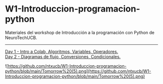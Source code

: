 # W1-Introduccion-programacion-python
Materiales del workshop de Introducción a la programación con Python de NeuroTechUCB.
 ***
[Day 1 - Intro a Colab, Algoritmos, Variables, Operadores.](https://github.com/ntxucb/W1-Introduccion-programacion-python/blob/main/W1_D1_Intro_Python_NTXUCB_2022.ipynb) <br>
[Day 2 - Diagramas de flujo, Conversiones, Condicionales. ](https://github.com/ntxucb/W1-Introduccion-programacion-python/blob/main/W1_D2_Intro_Python_NTXUCB_2022.ipynb) <br>


![https://github.com/ntxucb/W1-Introduccion-programacion-python/blob/main/Tomorrow%20(5).png](https://github.com/ntxucb/W1-Introduccion-programacion-python/blob/main/Tomorrow%20(5).png)
